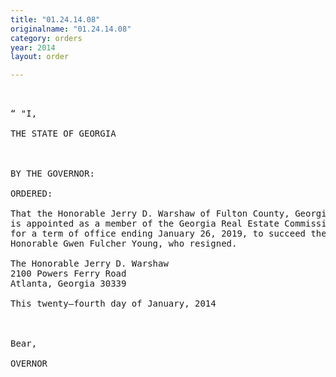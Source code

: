 ```yaml
---
title: "01.24.14.08"
originalname: "01.24.14.08"
category: orders
year: 2014
layout: order

---
```

<pre>
 

“ "I,

THE STATE OF GEORGIA

  

BY THE GOVERNOR:

ORDERED:

That the Honorable Jerry D. Warshaw of Fulton County, Georgia,
is appointed as a member of the Georgia Real Estate Commission,
for a term of office ending January 26, 2019, to succeed the
Honorable Gwen Fulcher Young, who resigned.

The Honorable Jerry D. Warshaw
2100 Powers Ferry Road
Atlanta, Georgia 30339

This twenty—fourth day of January, 2014

     

Bear,

OVERNOR

</pre>
